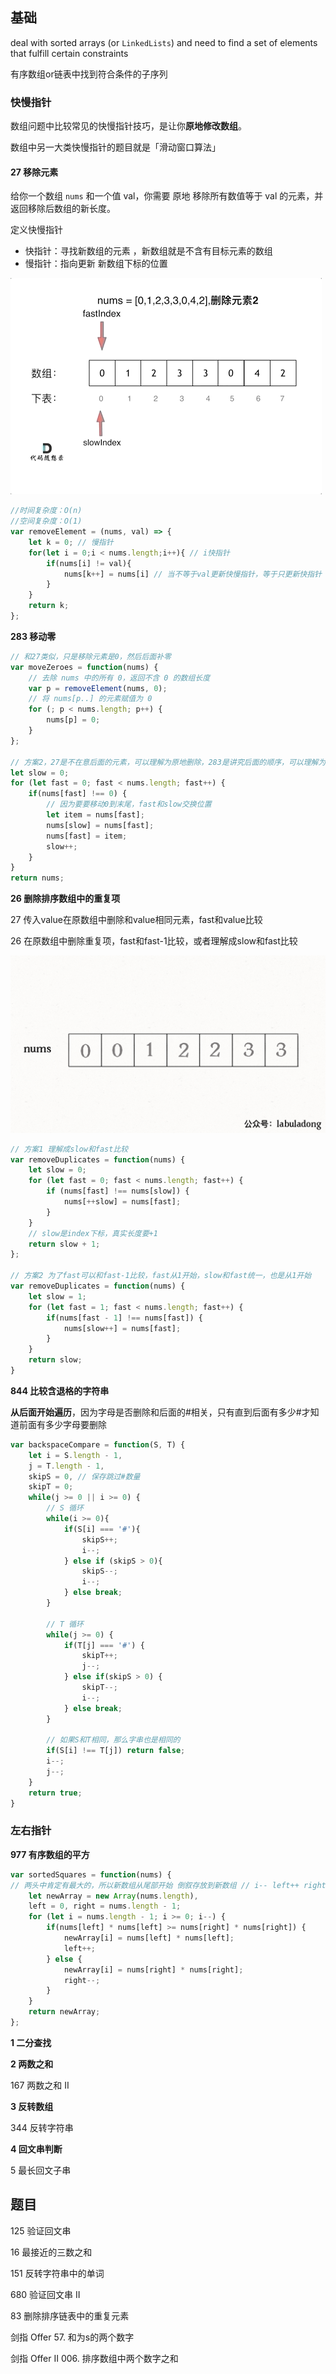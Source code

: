 ## 基础

deal with sorted arrays (or `LinkedLists`) and need to find a set of elements that fulfill certain constraints

有序数组or链表中找到符合条件的子序列

### 快慢指针

数组问题中比较常见的快慢指针技巧，是让你**原地修改数组**。

数组中另一大类快慢指针的题目就是「滑动窗口算法」

#### 27 移除元素

给你一个数组 `nums` 和一个值 val，你需要 原地 移除所有数值等于 val 的元素，并返回移除后数组的新长度。

定义快慢指针

- 快指针：寻找新数组的元素 ，新数组就是不含有目标元素的数组
- 慢指针：指向更新 新数组下标的位置

![27.移除元素-双指针法](../../assets/27.移除元素-双指针法.gif)

```js
//时间复杂度：O(n)
//空间复杂度：O(1)
var removeElement = (nums, val) => {
    let k = 0; // 慢指针
    for(let i = 0;i < nums.length;i++){ // i快指针
        if(nums[i] != val){
            nums[k++] = nums[i] // 当不等于val更新快慢指针，等于只更新快指针
        }
    }
    return k;
};
```

**283 移动零**

```js
// 和27类似，只是移除元素是0，然后后面补零
var moveZeroes = function(nums) {
    // 去除 nums 中的所有 0，返回不含 0 的数组长度
    var p = removeElement(nums, 0);
    // 将 nums[p..] 的元素赋值为 0
    for (; p < nums.length; p++) {
        nums[p] = 0;
    }
};

// 方案2，27是不在意后面的元素，可以理解为原地删除，283是讲究后面的顺序，可以理解为原地修改
let slow = 0;
for (let fast = 0; fast < nums.length; fast++) {
    if(nums[fast] !== 0) {
        // 因为要要移动0到末尾，fast和slow交换位置
        let item = nums[fast];
        nums[slow] = nums[fast];
        nums[fast] = item;
        slow++;
    }
} 
return nums;
```

**26 删除排序数组中的重复项**

27 传入value在原数组中删除和value相同元素，fast和value比较

26 在原数组中删除重复项，fast和fast-1比较，或者理解成slow和fast比较

<img src="../../assets/1.gif" alt="image-20230119165825178" style="zoom:50%;" />

```js
// 方案1 理解成slow和fast比较
var removeDuplicates = function(nums) {
	let slow = 0;
    for (let fast = 0; fast < nums.length; fast++) {
        if (nums[fast] !== nums[slow]) {
            nums[++slow] = nums[fast];
        }
    }
    // slow是index下标，真实长度要+1
    return slow + 1; 
};

// 方案2 为了fast可以和fast-1比较，fast从1开始，slow和fast统一，也是从1开始
var removeDuplicates = function(nums) {
    let slow = 1;
    for (let fast = 1; fast < nums.length; fast++) {
        if(nums[fast - 1] !== nums[fast]) {
            nums[slow++] = nums[fast];
        }
    }
    return slow;
}
```

**844 比较含退格的字符串**

**从后面开始遍历**，因为字母是否删除和后面的#相关，只有直到后面有多少#才知道前面有多少字母要删除

```js
var backspaceCompare = function(S, T) {
	let i = S.length - 1,
    j = T.length - 1,
    skipS = 0, // 保存跳过#数量
    skipT = 0;
    while(j >= 0 || i >= 0) {
        // S 循环
        while(i >= 0){
            if(S[i] === '#'){
                skipS++;
                i--;
            } else if (skipS > 0){
                skipS--;
                i--;
            } else break;
        }

        // T 循环
        while(j >= 0) {
            if(T[j] === '#') {
                skipT++;
                j--;
            } else if(skipS > 0) {
                skipT--;
                i--;
            } else break;
        }

        // 如果S和T相同，那么字串也是相同的
        if(S[i] !== T[j]) return false;
        i--;
        j--;
    }
    return true; 
}
```

### 左右指针

**977 有序数组的平方**

```js
var sortedSquares = function(nums) {
// 两头中肯定有最大的，所以新数组从尾部开始 倒叙存放到新数组 // i-- left++ right--
    let newArray = new Array(nums.length),
    left = 0, right = nums.length - 1;
    for (let i = nums.length - 1; i >= 0; i--) {
        if(nums[left] * nums[left] >= nums[right] * nums[right]) {
            newArray[i] = nums[left] * nums[left];
            left++;
        } else {
            newArray[i] = nums[right] * nums[right];
            right--;
        }
    }
    return newArray;
};
```

**1 二分查找**

**2 两数之和**

167 两数之和 II



**3 反转数组**

344 反转字符串



**4 回文串判断**

5  最长回文子串





## 题目

125 验证回文串

16 最接近的三数之和

151 反转字符串中的单词

680 验证回文串 II

83 删除排序链表中的重复元素	

剑指 Offer 57. 和为s的两个数字	

剑指 Offer II 006. 排序数组中两个数字之和



